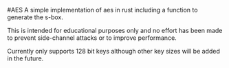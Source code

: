 #AES
A simple implementation of aes in rust including a function to generate the s-box.

This is intended for educational purposes only and no effort has been made to prevent side-channel attacks or to improve performance.

Currently only supports 128 bit keys although other key sizes will be added in the future.
